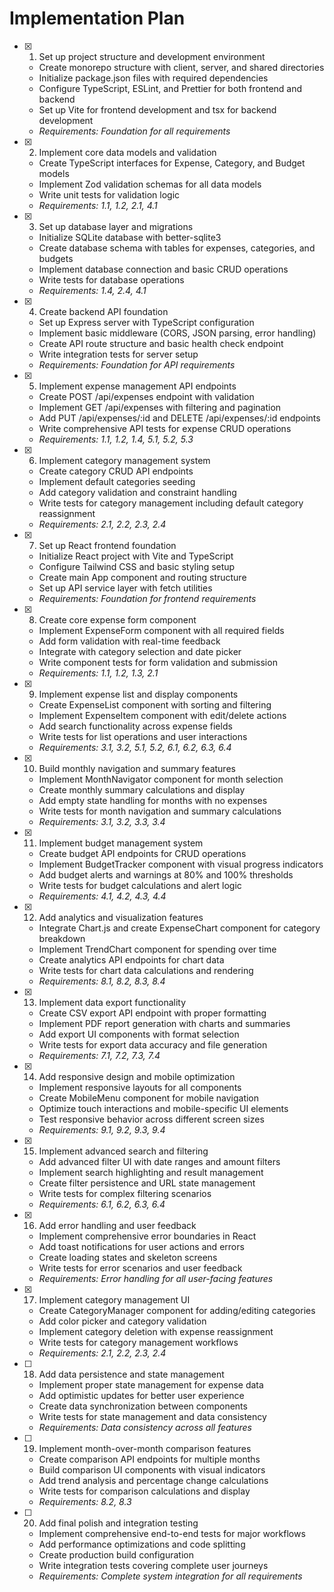 # Implementation Plan

- [x] 1. Set up project structure and development environment
  - Create monorepo structure with client, server, and shared directories
  - Initialize package.json files with required dependencies
  - Configure TypeScript, ESLint, and Prettier for both frontend and backend
  - Set up Vite for frontend development and tsx for backend development
  - _Requirements: Foundation for all requirements_

- [x] 2. Implement core data models and validation
  - Create TypeScript interfaces for Expense, Category, and Budget models
  - Implement Zod validation schemas for all data models
  - Write unit tests for validation logic
  - _Requirements: 1.1, 1.2, 2.1, 4.1_

- [x] 3. Set up database layer and migrations
  - Initialize SQLite database with better-sqlite3
  - Create database schema with tables for expenses, categories, and budgets
  - Implement database connection and basic CRUD operations
  - Write tests for database operations
  - _Requirements: 1.4, 2.4, 4.1_

- [x] 4. Create backend API foundation
  - Set up Express server with TypeScript configuration
  - Implement basic middleware (CORS, JSON parsing, error handling)
  - Create API route structure and basic health check endpoint
  - Write integration tests for server setup
  - _Requirements: Foundation for API requirements_

- [x] 5. Implement expense management API endpoints
  - Create POST /api/expenses endpoint with validation
  - Implement GET /api/expenses with filtering and pagination
  - Add PUT /api/expenses/:id and DELETE /api/expenses/:id endpoints
  - Write comprehensive API tests for expense CRUD operations
  - _Requirements: 1.1, 1.2, 1.4, 5.1, 5.2, 5.3_

- [x] 6. Implement category management system
  - Create category CRUD API endpoints
  - Implement default categories seeding
  - Add category validation and constraint handling
  - Write tests for category management including default category reassignment
  - _Requirements: 2.1, 2.2, 2.3, 2.4_

- [x] 7. Set up React frontend foundation
  - Initialize React project with Vite and TypeScript
  - Configure Tailwind CSS and basic styling setup
  - Create main App component and routing structure
  - Set up API service layer with fetch utilities
  - _Requirements: Foundation for frontend requirements_

- [x] 8. Create core expense form component
  - Implement ExpenseForm component with all required fields
  - Add form validation with real-time feedback
  - Integrate with category selection and date picker
  - Write component tests for form validation and submission
  - _Requirements: 1.1, 1.2, 1.3, 2.1_

- [x] 9. Implement expense list and display components
  - Create ExpenseList component with sorting and filtering
  - Implement ExpenseItem component with edit/delete actions
  - Add search functionality across expense fields
  - Write tests for list operations and user interactions
  - _Requirements: 3.1, 3.2, 5.1, 5.2, 6.1, 6.2, 6.3, 6.4_

- [x] 10. Build monthly navigation and summary features
  - Implement MonthNavigator component for month selection
  - Create monthly summary calculations and display
  - Add empty state handling for months with no expenses
  - Write tests for month navigation and summary calculations
  - _Requirements: 3.1, 3.2, 3.3, 3.4_

- [x] 11. Implement budget management system
  - Create budget API endpoints for CRUD operations
  - Implement BudgetTracker component with visual progress indicators
  - Add budget alerts and warnings at 80% and 100% thresholds
  - Write tests for budget calculations and alert logic
  - _Requirements: 4.1, 4.2, 4.3, 4.4_

- [x] 12. Add analytics and visualization features
  - Integrate Chart.js and create ExpenseChart component for category breakdown
  - Implement TrendChart component for spending over time
  - Create analytics API endpoints for chart data
  - Write tests for chart data calculations and rendering
  - _Requirements: 8.1, 8.2, 8.3, 8.4_

- [x] 13. Implement data export functionality
  - Create CSV export API endpoint with proper formatting
  - Implement PDF report generation with charts and summaries
  - Add export UI components with format selection
  - Write tests for export data accuracy and file generation
  - _Requirements: 7.1, 7.2, 7.3, 7.4_

- [x] 14. Add responsive design and mobile optimization
  - Implement responsive layouts for all components
  - Create MobileMenu component for mobile navigation
  - Optimize touch interactions and mobile-specific UI elements
  - Test responsive behavior across different screen sizes
  - _Requirements: 9.1, 9.2, 9.3, 9.4_

- [x] 15. Implement advanced search and filtering
  - Add advanced filter UI with date ranges and amount filters
  - Implement search highlighting and result management
  - Create filter persistence and URL state management
  - Write tests for complex filtering scenarios
  - _Requirements: 6.1, 6.2, 6.3, 6.4_

- [x] 16. Add error handling and user feedback
  - Implement comprehensive error boundaries in React
  - Add toast notifications for user actions and errors
  - Create loading states and skeleton screens
  - Write tests for error scenarios and user feedback
  - _Requirements: Error handling for all user-facing features_

- [x] 17. Implement category management UI
  - Create CategoryManager component for adding/editing categories
  - Add color picker and category validation
  - Implement category deletion with expense reassignment
  - Write tests for category management workflows
  - _Requirements: 2.1, 2.2, 2.3, 2.4_

- [ ] 18. Add data persistence and state management
  - Implement proper state management for expense data
  - Add optimistic updates for better user experience
  - Create data synchronization between components
  - Write tests for state management and data consistency
  - _Requirements: Data consistency across all features_

- [ ] 19. Implement month-over-month comparison features
  - Create comparison API endpoints for multiple months
  - Build comparison UI components with visual indicators
  - Add trend analysis and percentage change calculations
  - Write tests for comparison calculations and display
  - _Requirements: 8.2, 8.3_

- [ ] 20. Add final polish and integration testing
  - Implement comprehensive end-to-end tests for major workflows
  - Add performance optimizations and code splitting
  - Create production build configuration
  - Write integration tests covering complete user journeys
  - _Requirements: Complete system integration for all requirements_